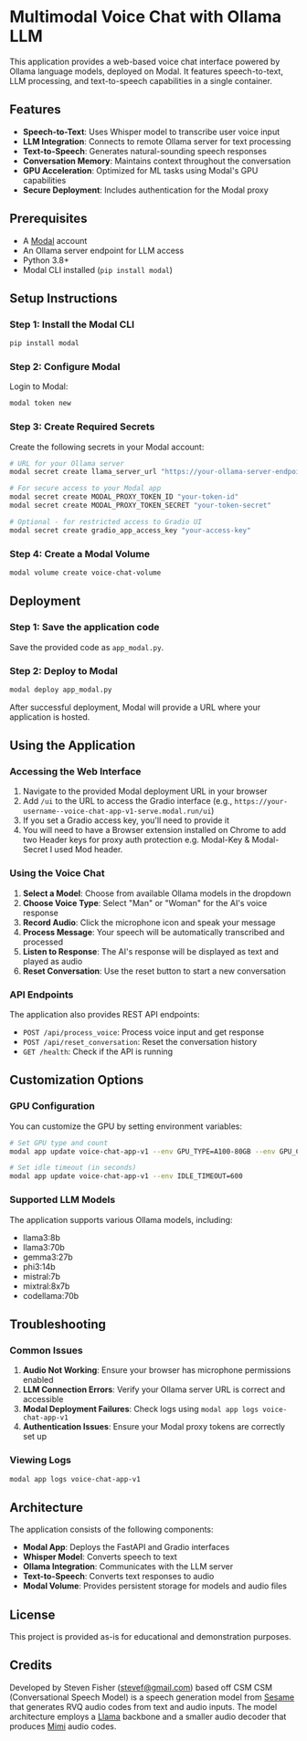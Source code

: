 # Multimodal Voice Chat with Ollama LLM

This application provides a web-based voice chat interface powered by Ollama language models, deployed on Modal. It features speech-to-text, LLM processing, and text-to-speech capabilities in a single container.

## Features

- **Speech-to-Text**: Uses Whisper model to transcribe user voice input
- **LLM Integration**: Connects to remote Ollama server for text processing
- **Text-to-Speech**: Generates natural-sounding speech responses
- **Conversation Memory**: Maintains context throughout the conversation
- **GPU Acceleration**: Optimized for ML tasks using Modal's GPU capabilities
- **Secure Deployment**: Includes authentication for the Modal proxy

## Prerequisites

- A [Modal](https://modal.com/) account
- An Ollama server endpoint for LLM access
- Python 3.8+
- Modal CLI installed (`pip install modal`)

## Setup Instructions

### Step 1: Install the Modal CLI

```bash
pip install modal
```

### Step 2: Configure Modal 

Login to Modal:

```bash
modal token new
```

### Step 3: Create Required Secrets

Create the following secrets in your Modal account:

```bash
# URL for your Ollama server
modal secret create llama_server_url "https://your-ollama-server-endpoint"

# For secure access to your Modal app
modal secret create MODAL_PROXY_TOKEN_ID "your-token-id"
modal secret create MODAL_PROXY_TOKEN_SECRET "your-token-secret"

# Optional - for restricted access to Gradio UI
modal secret create gradio_app_access_key "your-access-key"
```

### Step 4: Create a Modal Volume

```bash
modal volume create voice-chat-volume
```

## Deployment

### Step 1: Save the application code

Save the provided code as `app_modal.py`.

### Step 2: Deploy to Modal

```bash
modal deploy app_modal.py
```

After successful deployment, Modal will provide a URL where your application is hosted.

## Using the Application

### Accessing the Web Interface

1. Navigate to the provided Modal deployment URL in your browser
2. Add `/ui` to the URL to access the Gradio interface (e.g., `https://your-username--voice-chat-app-v1-serve.modal.run/ui`)
3. If you set a Gradio access key, you'll need to provide it
4. You will need to have a Browser extension installed on Chrome to add two Header keys for proxy auth protection e.g. Modal-Key & Modal-Secret
   I used Mod header.



### Using the Voice Chat

1. **Select a Model**: Choose from available Ollama models in the dropdown
2. **Choose Voice Type**: Select "Man" or "Woman" for the AI's voice response
3. **Record Audio**: Click the microphone icon and speak your message
4. **Process Message**: Your speech will be automatically transcribed and processed
5. **Listen to Response**: The AI's response will be displayed as text and played as audio
6. **Reset Conversation**: Use the reset button to start a new conversation

### API Endpoints

The application also provides REST API endpoints:

- `POST /api/process_voice`: Process voice input and get response
- `POST /api/reset_conversation`: Reset the conversation history
- `GET /health`: Check if the API is running

## Customization Options

### GPU Configuration

You can customize the GPU by setting environment variables:

```bash
# Set GPU type and count
modal app update voice-chat-app-v1 --env GPU_TYPE=A100-80GB --env GPU_COUNT=1

# Set idle timeout (in seconds)
modal app update voice-chat-app-v1 --env IDLE_TIMEOUT=600
```

### Supported LLM Models

The application supports various Ollama models, including:
- llama3:8b
- llama3:70b
- gemma3:27b
- phi3:14b
- mistral:7b
- mixtral:8x7b
- codellama:70b

## Troubleshooting

### Common Issues

1. **Audio Not Working**: Ensure your browser has microphone permissions enabled
2. **LLM Connection Errors**: Verify your Ollama server URL is correct and accessible
3. **Modal Deployment Failures**: Check logs using `modal app logs voice-chat-app-v1`
4. **Authentication Issues**: Ensure your Modal proxy tokens are correctly set up

### Viewing Logs

```bash
modal app logs voice-chat-app-v1
```

## Architecture

The application consists of the following components:

- **Modal App**: Deploys the FastAPI and Gradio interfaces
- **Whisper Model**: Converts speech to text
- **Ollama Integration**: Communicates with the LLM server
- **Text-to-Speech**: Converts text responses to audio
- **Modal Volume**: Provides persistent storage for models and audio files

## License

This project is provided as-is for educational and demonstration purposes.

## Credits

Developed by Steven Fisher (stevef@gmail.com) based off CSM
CSM (Conversational Speech Model) is a speech generation model from [Sesame](https://www.sesame.com) that generates RVQ audio codes from text and audio inputs. The model architecture employs a [Llama](https://www.llama.com/) backbone and a smaller audio decoder that produces [Mimi](https://huggingface.co/kyutai/mimi) audio codes.

